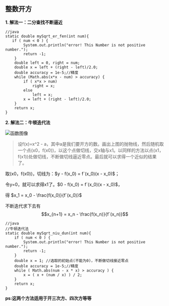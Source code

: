 ## 整数开方
**1. 解法一：二分查找不断逼近**

~~~
//java
static double mySqrt_er_fen(int num){
   if ( num < 0 ) {
        System.out.println("error! This Number is not positive number.");
        return -1;
    }
    double left = 0, right = num;
    double x = left + (right - left)/2.0;
    double accuracy = 1e-5;//精度
    while (Math.abs(x*x - num) > accuracy) {
        if ( x*x > num)
            right = x;
        else
            left = x;
        x = left + (right - left)/2.0;
    }
    return x;
}
~~~

**2. 解法二：牛顿迭代法**

![函数图像](https://i.loli.net/2020/10/06/3c4Htb5aohSAILX.png)

>设f(x)=x^2 - a，其中a是我们要开方的数。画出上图的抛物线，然后随机取一个点(x0，f(x0))，以这个点做切线，交x轴与x1。以同样的方法以点(x1，f(x1))处做切线，不断做切线逼近零点。最后就可以求得一个近似的结果了。

取(x0，f(x0))，切线为：$y - f(x_0) = f`(x_0)(x - x_0)$；

令y=0，就可以求得x1了。$0 - f(x_0) = f`(x_0)(x - x_0)$，

得 $x_1 = x_0 - \frac{f(x_0)}{f`(x_0)}$

不断迭代求下去有 
$$x_{n+1} = x_n - \frac{f(x_n)}{f`(x_n)}$$

~~~
//java
//牛顿迭代法
static double mySqrt_niu_dun(int num){
    if ( num < 0 ) {
        System.out.println("error! This Number is not positive number.");
        return -1;
    }
    double x = 1; //选取的初始点(不能为0)，不断做切线接近零点
    double accuracy = 1e-5;//精度
    while ( Math.abs(num - x * x) > accuracy ) {
        x = ( x + (num / x) ) / 2;
    }
    return x;
}
~~~

**ps:这两个方法适用于开三次方、四次方等等**
